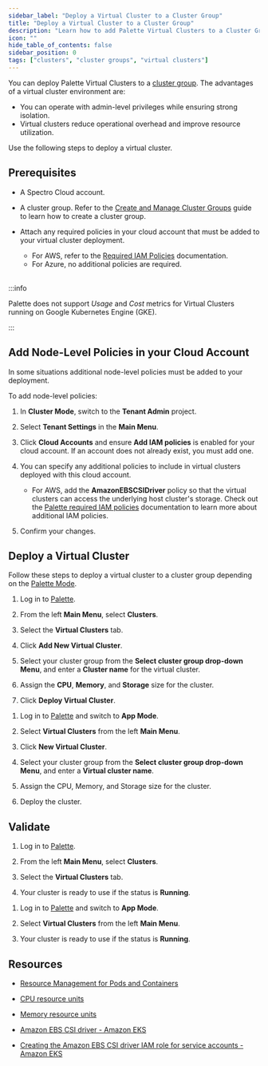 ```yaml
---
sidebar_label: "Deploy a Virtual Cluster to a Cluster Group"
title: "Deploy a Virtual Cluster to a Cluster Group"
description: "Learn how to add Palette Virtual Clusters to a Cluster Group"
icon: ""
hide_table_of_contents: false
sidebar_position: 0
tags: ["clusters", "cluster groups", "virtual clusters"]
---
```


You can deploy Palette Virtual Clusters to a [cluster group](../cluster-groups/cluster-groups.md). The advantages of a
virtual cluster environment are:

- You can operate with admin-level privileges while ensuring strong isolation.
- Virtual clusters reduce operational overhead and improve resource utilization.

Use the following steps to deploy a virtual cluster.

## Prerequisites

- A Spectro Cloud account.

- A cluster group. Refer to the [Create and Manage Cluster Groups](../cluster-groups/create-cluster-group.md) guide to
  learn how to create a cluster group.

- Attach any required policies in your cloud account that must be added to your virtual cluster deployment.

  - For AWS, refer to the
    [Required IAM Policies](../public-cloud/aws/required-iam-policies.md#global-role-additional-policies) documentation.
  - For Azure, no additional policies are required.

  <br />

:::info

Palette does not support _Usage_ and _Cost_ metrics for Virtual Clusters running on Google Kubernetes Engine (GKE).

:::

## Add Node-Level Policies in your Cloud Account

In some situations additional node-level policies must be added to your deployment.

To add node-level policies:

1. In **Cluster Mode**, switch to the **Tenant Admin** project.

2. Select **Tenant Settings** in the **Main Menu**.

3. Click **Cloud Accounts** and ensure **Add IAM policies** is enabled for your cloud account. If an account does not
   already exist, you must add one.

4. You can specify any additional policies to include in virtual clusters deployed with this cloud account.

   - For AWS, add the **AmazonEBSCSIDriver** policy so that the virtual clusters can access the underlying host
     cluster's storage. Check out the [Palette required IAM policies](../public-cloud/aws/required-iam-policies.md)
     documentation to learn more about additional IAM policies.

5. Confirm your changes.

## Deploy a Virtual Cluster

Follow these steps to deploy a virtual cluster to a cluster group depending on the
[Palette Mode](../../introduction/palette-modes.md).

<Tabs queryString="palette-mode">

<TabItem label="Cluster Mode" value="cluster-mode">

1. Log in to [Palette](https://console.spectrocloud.com).

2. From the left **Main Menu**, select **Clusters**.

3. Select the **Virtual Clusters** tab.

4. Click **Add New Virtual Cluster**.

5. Select your cluster group from the **Select cluster group drop-down Menu**, and enter a **Cluster name** for the
   virtual cluster.

6. Assign the **CPU**, **Memory**, and **Storage** size for the cluster.

7. Click **Deploy Virtual Cluster**.

</TabItem>

<TabItem label="App Mode" value="app-mode">

1. Log in to [Palette](https://console.spectrocloud.com) and switch to **App Mode**.

2. Select **Virtual Clusters** from the left **Main Menu**.

3. Click **New Virtual Cluster**.

4. Select your cluster group from the **Select cluster group drop-down Menu**, and enter a **Virtual cluster name**.

5. Assign the CPU, Memory, and Storage size for the cluster.

6. Deploy the cluster.

</TabItem>

</Tabs>

## Validate

<Tabs queryString="palette-mode">

<TabItem label="Cluster Mode" value="cluster-mode">

1. Log in to [Palette](https://console.spectrocloud.com).

2. From the left **Main Menu**, select **Clusters**.

3. Select the **Virtual Clusters** tab.

4. Your cluster is ready to use if the status is **Running**.

</TabItem>

<TabItem label="App Mode" value="app-mode">

1. Log in to [Palette](https://console.spectrocloud.com) and switch to **App Mode**.

2. Select **Virtual Clusters** from the left **Main Menu**.

3. Your cluster is ready to use if the status is **Running**.

</TabItem>

</Tabs>

## Resources

- [Resource Management for Pods and Containers](https://kubernetes.io/docs/concepts/configuration/manage-resources-containers/)

- [CPU resource units](https://kubernetes.io/docs/concepts/configuration/manage-resources-containers/#meaning-of-cpu)

- [Memory resource units](https://kubernetes.io/docs/concepts/configuration/manage-resources-containers/#meaning-of-memory)

- [Amazon EBS CSI driver - Amazon EKS](https://docs.aws.amazon.com/eks/latest/userguide/ebs-csi.html)

- [Creating the Amazon EBS CSI driver IAM role for service accounts - Amazon EKS](https://docs.aws.amazon.com/eks/latest/userguide/csi-iam-role.html)

